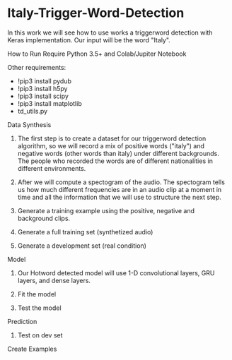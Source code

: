 # Italy-Trigger-Word-Detection

In this work we will see how to use works a triggerword detection with Keras implementation. Our input will be the word "Italy".

How to Run Require Python 3.5+ and Colab/Jupiter Notebook

Other requirements:
 - !pip3 install pydub
 - !pip3 install h5py
 - !pip3 install scipy
 - !pip3 install matplotlib
 - td_utils.py

Data Synthesis

1) The first step is to create a dataset for our triggerword detection algorithm, so we will record a mix of positive words ("italy") and negative words (other words than italy) under different backgrounds. The people who recorded the words are of different nationalities in different environments.

2) After we will compute a spectogram of the audio. The spectogram tells us how much different frequencies are in an audio clip at a moment in time and all the information that we will use to structure the next step.

3) Generate a training example using the positive, negative and background clips.

4) Generate a full training set (synthetized audio)

5) Generate a development set (real condition)

Model

1) Our Hotword detected model will use 1-D convolutional layers, GRU layers, and dense layers.

2) Fit the model

3) Test the model

Prediction

1) Test on dev set

Create Examples
